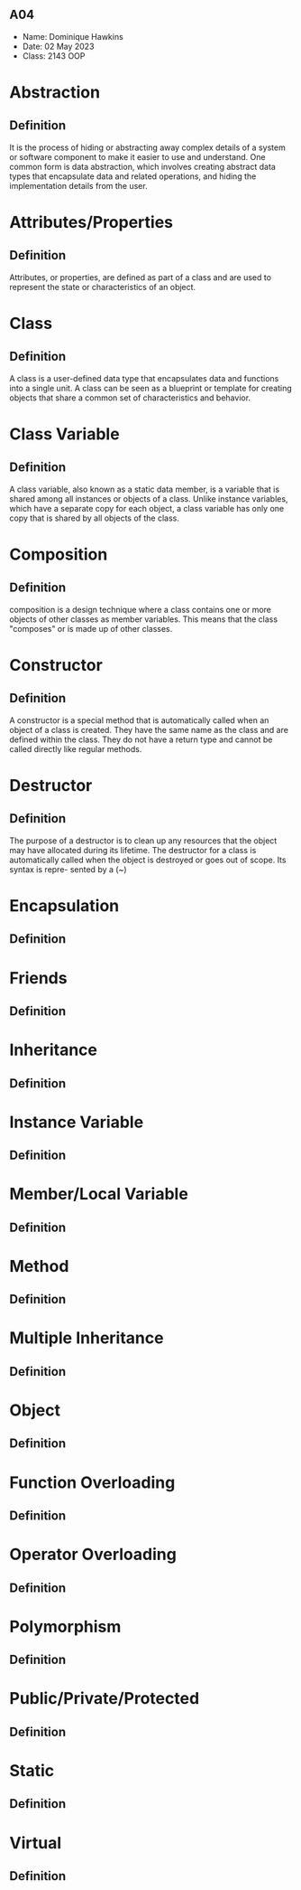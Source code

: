 ## A04

- Name: Dominique Hawkins
- Date: 02 May 2023
- Class: 2143 OOP

# Abstraction

## Definition
It is the process of hiding or abstracting away complex details of a system or
software component to make it easier to use and understand. One common form is data abstraction,
which involves creating abstract data types that encapsulate data and related operations, and hiding the implementation details from the user.

# Attributes/Properties

## Definition
Attributes, or properties, are defined as part of a class and are used to represent the state or characteristics of an object.

# Class

## Definition
A class is a user-defined data type that encapsulates data and functions into 
a single unit. A class can be seen as a blueprint or template for creating objects that share a common set of characteristics and behavior.

# Class Variable

## Definition
A class variable, also known as a static data member, is a variable that is shared
among all instances or objects of a class. Unlike instance variables,
which have a separate copy for each object, a class variable has only one copy that is shared by all objects of the class.

# Composition

## Definition
composition is a design technique where a class contains one or more
objects of other classes as member variables. This means that the class "composes" or is made up of other classes.

# Constructor

## Definition
A constructor is a special method that is automatically called when an object of a class is created.
They have the same name as the class and are defined within the class.
They do not have a return type and cannot be called directly like regular methods.

# Destructor

## Definition
The purpose of a destructor is to clean up any resources that the object may have allocated during its lifetime.
The destructor for a class is automatically called when the object is destroyed or goes out of scope. Its syntax is repre-
sented by a (~)

# Encapsulation

## Definition

# Friends

## Definition

# Inheritance

## Definition

# Instance Variable

## Definition

# Member/Local Variable

## Definition

# Method

## Definition

# Multiple Inheritance

## Definition

# Object

## Definition

# Function Overloading

## Definition

# Operator Overloading

## Definition

# Polymorphism

## Definition

# Public/Private/Protected

## Definition

# Static

## Definition

# Virtual

## Definition

